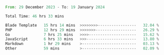 
<!--START_SECTION:waka-->

```rust
From: 29 December 2023 - To: 19 January 2024

Total Time: 46 hrs 33 mins

Blade Template   15 hrs 14 mins  >>>>>>>>-----------------   32.04 %
PHP              12 hrs 29 mins  >>>>>>>------------------   26.29 %
Go               7 hrs 25 mins   >>>>---------------------   15.62 %
JavaScript       6 hrs 33 mins   >>>----------------------   13.80 %
Markdown         1 hr 29 mins    >------------------------   03.13 %
Other            59 mins         >------------------------   02.09 %
```

<!--END_SECTION:waka-->
<!---
Abedmuh/Abedmuh is a ✨ special ✨ repository because its `README.md` (this file) appears on your GitHub profile.
You can click the Preview link to take a look at your changes.
--->
